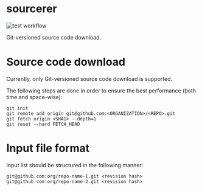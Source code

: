 # sourcerer
![test workflow](https://github.com/arekziobrowski/sourcerer/actions/workflows/test.yml/badge.svg)


Git-versioned source code download.

# Source code download
Currently, only Git-versioned source code download is supported.

The following steps are done in order to ensure the best performance (both time and space-wise):

```shell
git init
git remote add origin git@github.com:<ORGANIZATION>/<REPO>.git
git fetch origin <SHA1> --depth=1
git reset --hard FETCH_HEAD
```

# Input file format
Input list should be structured in the following manner:
```shell
git@github.com:org/repo-name-1.git <revision hash>
git@github.com:org/repo-name-2.git <revision hash>
```
